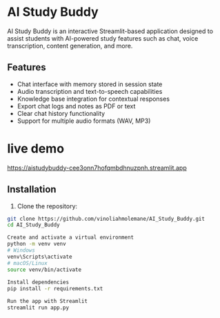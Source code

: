 # AI Study Buddy

AI Study Buddy is an interactive Streamlit-based application designed to assist students with AI-powered study features such as chat, voice transcription, content generation, and more.

## Features

- Chat interface with memory stored in session state
- Audio transcription and text-to-speech capabilities
- Knowledge base integration for contextual responses
- Export chat logs and notes as PDF or text
- Clear chat history functionality
- Support for multiple audio formats (WAV, MP3)
  
# live demo
https://aistudybuddy-cee3onn7hofqmbdhnuzpnh.streamlit.app

## Installation

1. Clone the repository:

```bash
git clone https://github.com/vinoliahmolemane/AI_Study_Buddy.git
cd AI_Study_Buddy

Create and activate a virtual environment
python -m venv venv
# Windows
venv\Scripts\activate
# macOS/Linux
source venv/bin/activate
 
Install dependencies
pip install -r requirements.txt

Run the app with Streamlit
streamlit run app.py


